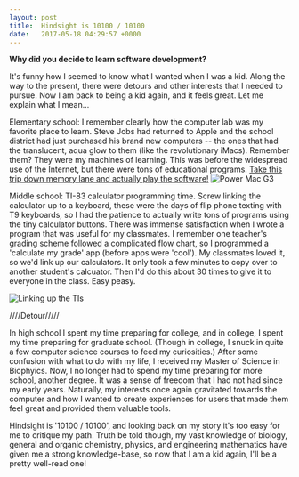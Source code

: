 ```yaml
---
layout: post
title:  Hindsight is 10100 / 10100
date:   2017-05-18 04:29:57 +0000
---
```



**Why did you decide to learn software development?**


It's funny how I seemed to know what I wanted when I was a kid.  Along the way to the present, there were detours and other interests that I needed to pursue.  Now I am back to being a kid again, and it feels great. Let me explain what I mean...

Elementary school: I remember clearly how the computer lab was my favorite place to learn.  Steve Jobs had returned to Apple and the school district had just purchased his brand new computers -- the ones that had the translucent, aqua glow to them (like the revolutionary iMacs).  Remember them?  They were my machines of learning.  This was before the widespread use of the Internet, but there were tons of educational programs.  [Take this trip down memory lane and actually play the software!](https://archive.org/details/softwarelibrary_apple_mecc)
![Power Mac G3](http://www.everymac.com/images/cpu_pictures/apple_powermac_g3bondi.jpg)




Middle school: TI-83 calculator programming time.  Screw linking the calculator up to a keyboard, these were the days of flip phone texting with T9 keyboards, so I had the patience to actually write tons of programs using the tiny calculator buttons.  There was immense satisfaction when I wrote a program that was useful for my classmates.  I remember one teacher's grading scheme followed a complicated flow chart, so I programmed a 'calculate my grade' app (before apps were 'cool').  My classmates loved it, so we'd link up our calculators.  It only took a few minutes to copy over to another student's calcuator.  Then I'd do this about 30 times to give it to everyone in the class.  Easy peasy.

![Linking up the TIs](http://lrs.ed.uiuc.edu/students/sramsdell/TI83linked.JPG)






////Detour/////

In high school I spent my time preparing for college, and in college, I spent my time preparing for graduate school. (Though in college, I snuck in quite a few computer science courses to feed my curiosities.) After some confusion with what to do with my life, I received my Master of Science in Biophyics. Now, I no longer had to spend my time preparing for more school, another degree.  It was a sense of freedom that I had not had since my early years.  Naturally, my interests once again gravitated towards the computer and how I wanted to create experiences for users that made them feel great and provided them valuable tools.  


Hindsight is '10100 / 10100', and looking back on my story it's too easy for me to critique my path.  Truth be told though, my vast knowledge of biology, general and organic chemistry, physics, and engineering mathematics have given me a strong knowledge-base, so now that I am a kid again, I'll be a pretty well-read one!











